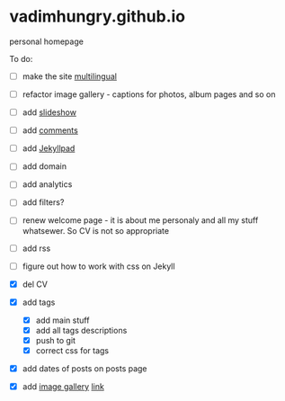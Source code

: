 # vadimhungry.github.io
personal homepage

To do:
- [ ] make the site [multilingual](https://www.kooslooijesteijn.net/blog/multilingual-website-with-jekyll-collections)
- [ ] refactor image gallery - captions for photos, album pages and so on
- [ ] add [slideshow](https://html5css.ru/howto/howto_js_slideshow.php)
- [ ] add [comments](https://mademistakes.com/mastering-jekyll/static-comments/)
- [ ] add [Jekyllpad](https://www.jekyllpad.com/)
- [ ] add domain
- [ ] add analytics
- [ ] add filters?
- [ ] renew welcome page - it is about me personaly and all my stuff whatsewer. So CV is not so appropriate
- [ ] add rss
- [ ] figure out how to work with css on Jekyll
- [x] del CV
- [x] add tags
  - [x] add main stuff
  - [x] add all tags descriptions
  - [x] push to git
  - [x] correct css for tags
- [x] add dates of posts on posts page 
- [x] add [image gallery](https://mademistakes.com/mastering-jekyll/static-files/) [link](https://jekyllcodex.org/without-plugin/image-gallery/#)

